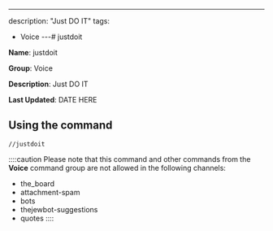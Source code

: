---
description: "Just DO IT"
tags:
  - Voice
---# justdoit

**Name**: justdoit

**Group**: Voice

**Description**: Just DO IT

**Last Updated**: DATE HERE

## Using the command

    //justdoit

::::caution Please note that this command and other commands from the **Voice** command group are not allowed in the following channels:
- the_board
- attachment-spam
- bots
- thejewbot-suggestions
- quotes
::::